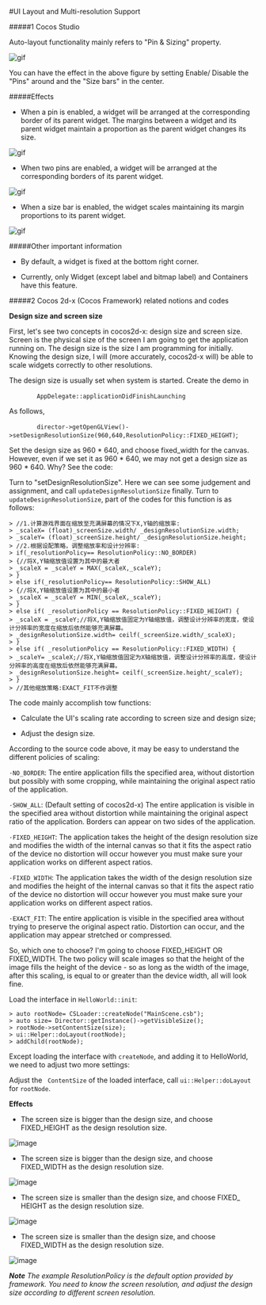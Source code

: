 #UI Layout and Multi-resolution Support 

#####1 Cocos Studio

Auto-layout functionality mainly refers to "Pin & Sizing" property. 
 
![gif](res_en/gif001.gif) 

You can have the effect in the above figure by setting Enable/ Disable the "Pins" around and the "Size bars" in the center.

#####Effects

- When a pin is enabled, a widget will be arranged at the corresponding border of its parent widget. The margins between a widget and its parent widget maintain a proportion as the parent widget changes its size. 

![gif](res_en/gif002.gif) 
 
- When two pins are enabled, a widget will be arranged at the corresponding borders of its parent widget. 

![gif](res_en/gif003.gif) 
 
- When a size bar is enabled, the widget scales maintaining its margin proportions to its parent widget.  

![gif](res_en/gif004.gif) 
 
#####Other important information

- By default, a widget is fixed at the bottom right corner. 

- Currently, only Widget (except label and bitmap label) and Containers have this feature.

#####2 Cocos 2d-x (Cocos Framework) related notions and codes

**Design size and screen size**

First, let's see two concepts in cocos2d-x: design size and screen size. Screen is the physical size of the screen I am going to get the application running on. The design size is the size I am programming for initially. Knowing the design size, I will (more accurately, cocos2d-x will) be able to scale widgets correctly to other resolutions. 

The design size is usually set when system is started. Create the demo in

&emsp;&emsp;&emsp;&emsp;`AppDelegate::applicationDidFinishLaunching`

As follows, 

&emsp;&emsp;&emsp;&emsp;`director->getOpenGLView()->setDesignResolutionSize(960,640,ResolutionPolicy::FIXED_HEIGHT)`;

Set the design size as 960 * 640, and choose fixed_width for the canvas. However, even if we set it as 960 * 640, we may not get a design size as 960 * 640. Why? See the code:

Turn to "setDesignResolutionSize". Here we can see some judgement and assignment, and call `updateDesignResolutionSize` finally. Turn to `updateDesignResolutionSize`, part of the codes for this function is as follows:

    > //1.计算游戏界面在缩放至充满屏幕的情况下X,Y轴的缩放率:
    > _scaleX= (float)_screenSize.width/ _designResolutionSize.width;
    > _scaleY= (float)_screenSize.height/ _designResolutionSize.height;
    > //2.根据设配策略，调整缩放率和设计分辨率:
    > if(_resolutionPolicy== ResolutionPolicy::NO_BORDER)
    > {//将X,Y轴缩放值设置为其中的最大者
    > _scaleX = _scaleY = MAX(_scaleX,_scaleY);
    > }
    > else if(_resolutionPolicy== ResolutionPolicy::SHOW_ALL)
    > {//将X,Y轴缩放值设置为其中的最小者
    > _scaleX = _scaleY = MIN(_scaleX,_scaleY);
    > }
    > else if( _resolutionPolicy == ResolutionPolicy::FIXED_HEIGHT) {
    > _scaleX = _scaleY;//将X,Y轴缩放值固定为Y轴缩放值，调整设计分辨率的宽度，使设计分辨率的宽度在缩放后依然能够充满屏幕。
    > _designResolutionSize.width= ceilf(_screenSize.width/_scaleX);
    > }
    > else if( _resolutionPolicy == ResolutionPolicy::FIXED_WIDTH) {
    > _scaleY= _scaleX;//将X,Y轴缩放值固定为X轴缩放值，调整设计分辨率的高度，使设计分辨率的高度在缩放后依然能够充满屏幕。
    > _designResolutionSize.height= ceilf(_screenSize.height/_scaleY);
    > }
    > //其他缩放策略:EXACT_FIT不作调整

The code mainly accomplish tow functions: 

- Calculate the UI's scaling rate according to screen size and design size; 

- Adjust the design size.

According to the source code above, it may be easy to understand the different policies of scaling: 

`·NO_BORDER`: The entire application fills the specified area, without distortion but possibly with some cropping, while maintaining the original aspect ratio of the application.

`·SHOW_ALL`: (Default setting of cocos2d-x) The entire application is visible in the specified area without distortion while maintaining the original aspect ratio of the application. Borders can appear on two sides of the application.

`·FIXED_HEIGHT`: The application takes the height of the design resolution size and modifies the width of the internal canvas so that it fits the aspect ratio of the device no distortion will occur however you must make sure your application works on different aspect ratios.

`·FIXED_WIDTH`: The application takes the width of the design resolution size and modifies the height of the internal canvas so that it fits the aspect ratio of the device no distortion will occur however you must make sure your application works on different aspect ratios.

`·EXACT_FIT`: The entire application is visible in the specified area without trying to preserve the original aspect ratio. Distortion can occur, and the application may appear stretched or compressed.

So, which one to choose? I'm going to choose FIXED_HEIGHT OR FIXED_WIDTH. The two policy will scale images so that the height of the image fills the height of the device - so as long as the width of the image, after this scaling, is equal to or greater than the device width, all will look fine.

Load the interface in `HelloWorld::init`:

    > auto rootNode= CSLoader::createNode("MainScene.csb");
    > auto size= Director::getInstance()->getVisibleSize();
    > rootNode->setContentSize(size);  
    > ui::Helper::doLayout(rootNode);
    > addChild(rootNode);

Except loading the interface with `createNode`, and adding it to HelloWorld, we need to adjust two more settings: 

Adjust the ` ContentSize` of the loaded interface, call `ui::Helper::doLayout` for `rootNode`. 

**Effects**

- The screen size is bigger than the design size, and choose FIXED_HEIGHT as the design resolution size. 

![image](res_en/image006.png) 
 
- The screen size is bigger than the design size, and choose FIXED_WIDTH as the design resolution size. 

![image](res_en/image007.png) 
 
- The screen size is smaller than the design size, and choose FIXED_ HEIGHT as the design resolution size.

![image](res_en/image008.png) 
 
- The screen size is smaller than the design size, and choose FIXED_WIDTH as the design resolution size. 

![image](res_en/image009.png) 

***Note** The example ResolutionPolicy is the default option provided by framework. You need to know the screen resolution, and adjust the design size according to different screen resolution.*


